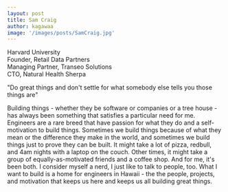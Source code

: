 ```yaml
---
layout: post
title: Sam Craig
author: kagawaa
image: '/images/posts/SamCraig.jpg'
---
```


Harvard University  
Founder, Retail Data Partners  
Managing Partner, Transeo Solutions  
CTO, Natural Health Sherpa  

"Do great things and don't settle for what somebody else tells you those things are"

Building things - whether they be software or companies or a tree house - has always been something that satisfies a particular need for me.  Engineers are a rare breed that have passion for what they do and a self-motivation to build things.  Sometimes we build things because of what they mean or the difference they make in the world, and sometimes we build things just to prove they can be built.  It might take a lot of pizza, redbull, and 4am nights with a laptop on the couch.  Other times, it might take a group of equally-as-motivated friends and a coffee shop.  And for me, it's been both.  I consider myself a nerd, I just like to talk to people, too.  What I want to build is a home for engineers in Hawaii - the the people, projects, and motivation that keeps us here and keeps us all building great things.
